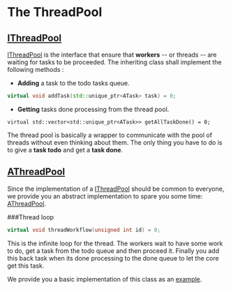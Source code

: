 # The ThreadPool
## [IThreadPool]
[IThreadPool] is the interface that ensure that **workers** -- or threads -- are waiting for tasks to be proceeded.
The inheriting class shall implement the following methods :

* **Adding** a task to the todo tasks queue.
```cpp
virtual void addTask(std::unique_ptr<ATask> task) = 0;
```
* **Getting** tasks done processing from the thread pool.
```
virtual std::vector<std::unique_ptr<ATask>> getAllTaskDone() = 0;
```

The thread pool is basically a wrapper to communicate with the pool of threads without 
even thinking about them. The only thing you have to do is to give a **task todo** and
 get a **task done**. 

## [AThreadPool]
Since the implementation of a [IThreadPool] should be common to everyone, we provide you
 an abstract implementation to spare you some time: [AThreadPool].

###Thread loop
```cpp 
virtual void threadWorkflow(unsigned int id) = 0;
```
This is the infinite loop for the thread. The workers wait to have some work to do, get
 a task from the todo queue and then proceed it. Finally you add this back task when its done processing to the done queue to let the core get this task.

We provide you a basic implementation of this class as an [example].

[AThreadPool]: https://github.com/PierreBougon/ExistenZIA/blob/master/API/include/thread/AThreadPool.hpp
[IThreadPool]: https://github.com/PierreBougon/ExistenZIA/blob/master/API/include/thread/IThreadPool.hpp
[example]: https://github.com/PierreBougon/ExistenZIA/blob/master/Examples/BasicThreadPool.hpp
